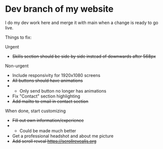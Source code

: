 # Dev branch of my website
I do my dev work here and merge it with main when a change is ready to go live.

Things to fix:

Urgent
- ~~Skills section should be side by side instead of downwards after 568px~~

Non-urgent
- Include responsivity for 1920x1080 screens
- ~~All buttons should have animations~~
- - Only send button no longer has animations
- Fix "Contact" section highlighting
- ~~Add mailto to email in contact section~~

When done, start customizing
- ~~Fill out own information/experience~~
- - Could be made much better
- Get a professional headshot and about me picture
- ~~Add scroll reveal https://scrollrevealjs.org~~
